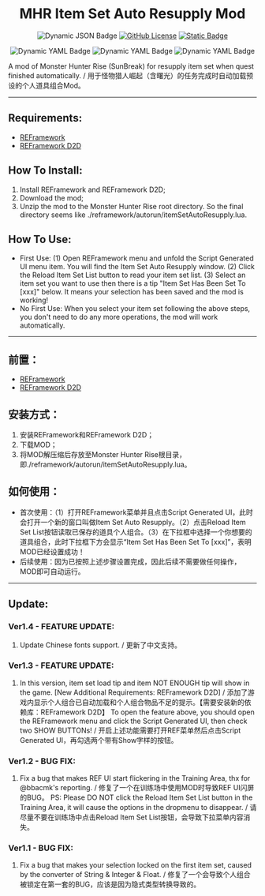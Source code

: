 <div align="center">

# MHR Item Set Auto Resupply Mod

</div>

<div align="center">

![Dynamic JSON Badge](https://img.shields.io/badge/dynamic/json?url=https%3A%2F%2Fraw.githubusercontent.com%2Fdzxrly%2FMHR-ItemSetAutoResupplyMod%2Fmain%2Fversion.json&query=%24.version&style=for-the-badge&label=VERSION) [![GitHub License](https://img.shields.io/github/license/dzxrly/MHR-ItemSetAutoResupplyMod?style=for-the-badge)](https://github.com/dzxrly/MHR-ItemSetAutoResupplyMod/blob/main/LICENSE) [![Static Badge](https://img.shields.io/badge/Nexusmods-Auto%20Resupply%20Item%20Set-%23d28934?style=for-the-badge)](https://www.nexusmods.com/monsterhunterrise/mods/1088)

![Dynamic YAML Badge](https://img.shields.io/badge/dynamic/yaml?url=https%3A%2F%2Fraw.githubusercontent.com%2Fdzxrly%2FMHR-ItemSetAutoResupplyMod%2Frefs%2Fheads%2Fmain%2Fmod_info.yaml&query=%24.total_download_count&style=for-the-badge&label=Total%20Download&color=%23A8DADC) ![Dynamic YAML Badge](https://img.shields.io/badge/dynamic/yaml?url=https%3A%2F%2Fraw.githubusercontent.com%2Fdzxrly%2FMHR-ItemSetAutoResupplyMod%2Frefs%2Fheads%2Fmain%2Fmod_info.yaml&query=%24.unique_download_count&style=for-the-badge&label=Unique%20Download&color=%23BCE784) ![Dynamic YAML Badge](https://img.shields.io/badge/dynamic/yaml?url=https%3A%2F%2Fraw.githubusercontent.com%2Fdzxrly%2FMHR-ItemSetAutoResupplyMod%2Frefs%2Fheads%2Fmain%2Fmod_info.yaml&query=%24.views_count&style=for-the-badge&label=Views&color=%23F0E6EF)

</div>

A mod of Monster Hunter Rise (SunBreak) for resupply item set when quest finished automatically. / 用于怪物猎人崛起（含曙光）的任务完成时自动加载预设的个人道具组合Mod。

---

## Requirements:
- [REFramework](https://www.nexusmods.com/monsterhunterrise/mods/26)
- [REFramework D2D](https://www.nexusmods.com/monsterhunterrise/mods/134)

## How To Install:
1. Install REFramework and REFramework D2D;
2. Download the mod;
3. Unzip the mod to the Monster Hunter Rise root directory. So the final directory seems like ./reframework/autorun/itemSetAutoResupply.lua.

## How To Use:
- First Use:  (1) Open REFramework menu and unfold the Script Generated UI menu item. You will find the Item Set Auto Resupply window. (2) Click the Reload Item Set List button to read your item set list. (3) Select an item set you want to use then there is a tip "Item Set Has Been Set To [xxx]" below. It means your selection has been saved and the mod is working!
- No First Use: When you select your item set following the above steps, you don't need to do any more operations, the mod will work automatically.

---

## 前置：
- [REFramework](https://www.nexusmods.com/monsterhunterrise/mods/26)
- [REFramework D2D](https://www.nexusmods.com/monsterhunterrise/mods/134)

## 安装方式：
1. 安装REFramework和REFramework D2D；
2. 下载MOD；
3. 将MOD解压缩后存放至Monster Hunter Rise根目录，即./reframework/autorun/itemSetAutoResupply.lua。

## 如何使用：
- 首次使用：（1）打开REFramework菜单并且点击Script Generated UI，此时会打开一个新的窗口叫做Item Set Auto Resupply。（2）点击Reload Item Set List按钮读取已保存的道具个人组合。（3）在下拉框中选择一个你想要的道具组合，此时下拉框下方会显示“Item Set Has Been Set To [xxx]”，表明MOD已经设置成功！
- 后续使用：因为已按照上述步骤设置完成，因此后续不需要做任何操作，MOD即可自动运行。

---

## Update:

### Ver1.4 - FEATURE UPDATE:
1. Update Chinese fonts support. / 更新了中文支持。

### Ver1.3 - FEATURE UPDATE:
1. In this version, item set load tip and item NOT ENOUGH tip will show in the game. [New Additional Requirements: REFramework D2D] / 添加了游戏内显示个人组合已自动加载和个人组合物品不足的提示。【需要安装新的依赖库：REFramework D2D】
To open the feature above, you should open the REFramework menu and click the Script Generated UI, then check two SHOW BUTTONs! / 开启上述功能需要打开REF菜单然后点击Script Generated UI，再勾选两个带有Show字样的按钮。

### Ver1.2 - BUG FIX:
1. Fix a bug that makes REF UI start flickering in the Training Area, thx for @bbacmk's reporting. / 修复了一个在训练场中使用MOD时导致REF UI闪屏的BUG。
PS: Please DO NOT click the Reload Item Set List button in the Training Area, it will cause the options in the dropmenu to disappear. / 请尽量不要在训练场中点击Reload Item Set List按钮，会导致下拉菜单内容消失。

### Ver1.1 - BUG FIX:
1. Fix a bug that makes your selection locked on the first item set, caused by the converter of String & Integer & Float. / 修复了一个会导致个人组合被锁定在第一套的BUG，应该是因为隐式类型转换导致的。
